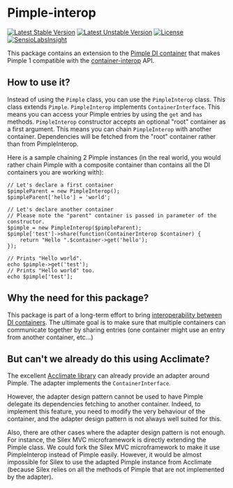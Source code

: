 Pimple-interop
==============
[![Latest Stable Version](https://poser.pugx.org/mouf/pimple-interop/v/stable.svg)](https://packagist.org/packages/mouf/pimple-interop)
[![Latest Unstable Version](https://poser.pugx.org/mouf/pimple-interop/v/unstable.svg)](https://packagist.org/packages/mouf/pimple-interop)
[![License](https://poser.pugx.org/mouf/pimple-interop/license.svg)](https://packagist.org/packages/mouf/pimple-interop)
[![SensioLabsInsight](https://insight.sensiolabs.com/projects/98d5c42d-9d46-4e73-936d-6eac8b92b3c3/mini.png)](https://insight.sensiolabs.com/projects/98d5c42d-9d46-4e73-936d-6eac8b92b3c3)

This package contains an extension to the [Pimple DI container](http://pimple.sensiolabs.org/) that makes Pimple 1 compatible with the [container-interop](https://github.com/container-interop/container-interop) API.

How to use it?
--------------
Instead of using the `Pimple` class, you can use the `PimpleInterop` class. This class extends `Pimple`.
`PimpleInterop` implements `ContainerInterface`. This means
you can access your Pimple entries by using the `get` and `has` methods.
`PimpleInterop` constructor accepts an optional "root" container as a first argument. This means you can chain `PimpleInterop` with
another container. Dependencies will be fetched from the "root" container rather than from PimpleInterop.

Here is a sample chaining 2 Pimple instances (in the real world, you would rather chain Pimple with a composite container than contains
all the DI containers you are working with):

```
// Let's declare a first container
$pimpleParent = new PimpleInterop();
$pimpleParent['hello'] = 'world';

// Let's declare another container
// Please note the "parent" container is passed in parameter of the constructor.
$pimple = new PimpleInterop($pimpleParent);
$pimple['test']->share(function(ContainerInterop $container) {
	return "Hello ".$container->get('hello');
});

// Prints "Hello world".
echo $pimple->get('test');
// Prints "Hello world" too.
echo $pimple['test'];
```

Why the need for this package?
------------------------------
This package is part of a long-term effort to bring [interoperability between DI containers](https://github.com/container-interop/container-interop). The ultimate goal is to
make sure that multiple containers can communicate together by sharing entries (one container might use an entry from another
container, etc...)


But can't we already do this using Acclimate?
---------------------------------------------
The excellent [Acclimate library](https://github.com/jeremeamia/acclimate-container) can already provide an adapter around Pimple.
The adapter implements the `ContainerInterface`.

However, the adapter design pattern cannot be used to have Pimple delegate its dependencies fetching to another
container. Indeed, to implement this feature, you need to modify the very behaviour of the container, 
and the adapter design pattern is not always well suited for this. 

Also, there are other cases where the adapter design pattern is not enough. For instance, the Silex MVC microframework 
is directly extending the Pimple class. We could fork the Silex MVC microframework 
to make it use PimpleInterop instead of Pimple easily. However, it would be almost impossible for Silex 
to use the adapted Pimple instance from Acclimate (because Silex relies on all the methods of Pimple that are not implemented
by the adapter).
